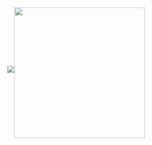 
<div style="display:flex;align-items:center;">
  <a href="https://github.com/cipher-edu?tab=repositories">
    <img src="https://github-readme-stats.vercel.app/api?username=cipher-edu&show_icons=true&theme=material-palenight&count_private=true&hide_border=true" />
    
  </a>  <br>
   <img width="300" src="https://user-images.githubusercontent.com/114009565/224543175-608bac27-a909-4073-920c-d15ee3d0d4f9.gif" />
</div>



